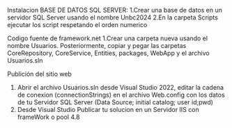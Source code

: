 Instalacion BASE DE DATOS SQL SERVER:
1.Crear una base de datos en un servidor SQL Server usando el nombre Unbc2024
2.En la carpeta Scripts ejecutar los script respetando el orden numerico

Codigo fuente de framework.net 
1.Crear una carpeta nueva usando el nombre Usuarios. Posteriormente, copiar y pegar las carpetas CoreRepository, CoreService, Entities, packages, WebApp y el archivo Usuarios.sln

Publición del sitio web
1. Abrir el archivo Usuarios.sln desde Visual Studio 2022, editar la cadena de conexion (connectionStrings) en el archivo Web.config con los datos de tu Servidor SQL Server (Data Source; initial catalog; user id;pwd)
2. Desde Visual Studio Publicar tu solucion en un Servidor IIS con frameWork o pool 4.8



